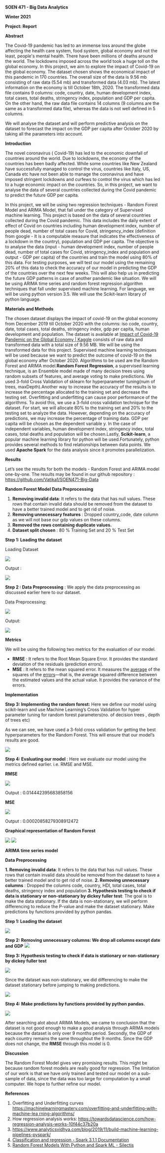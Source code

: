 ﻿**SOEN 471 - Big Data Analytics**

**Winter 2021**

**Project: Report**

**Abstract**

The Covid-19 pandemic has led to an immense loss around the globe affecting the health care system, food system, global economy and not the least, people's mental health. There have been millions of deaths around the world. The lockdowns imposed across the world took a huge toll on the global economy. In this project, we aim to explore the impact of Covid-19 on the global economy. The dataset chosen shows the economical impact of this pandemic in 170 countries. The overall size of the data is 9.56 mb consisting of raw data (5.54 mb) and transformed data (4.03 mb). The latest information on the economy is till October 18th, 2020. The transformed data file contains 9 columns: code, country, date, human development index, total cases, total deaths, stringency index, population and GDP per capita. On the other hand, the raw data file contains 14 columns (9 columns are the same as a transformed data file), whereas the data is not well defined in 5 columns.

We will analyse the dataset and will perform predictive analysis on the dataset to forecast the impact on the GDP per capita after October 2020 by taking all the parameters into account.

**Introduction**

The novel coronavirus ( Covid-19) has led to the economic downfall of countries around the world. Due to lockdowns, the economy of the countries has been badly affected. While some countries like New Zealand have successfully managed to control the virus, countries like Italy, US, Canada etc have not been able to manage the coronavirus and have imposed stringent lockdowns and curfews to control the virus which has led to a huge economic impact on the countries. So, in this project, we want to analyse the data of several countries collected during the Covid pandemic to predict the future GDP per capita.

In this project, we will be using two regression techniques - Random Forest Model and ARIMA Model, that fall under the category of Supervised machine learning. This project is based on the data of several countries collected during the Covid pandemic. This data includes the daily extent of effect of Covid on countries including human development index, number of people dead, number of total cases for Covid, stringency\_index (definition from google - It is a computable measure that indicates the effectiveness of a lockdown in the country), population and GDP per capita. The objective is to analyse the data (input - human development index, number of people dead, number of total cases for Covid, stringency\_index and population and output - GDP per capita) of the countries and train the model using 80% of this data. For testing purposes, we will test our model using the remaining 20% of this data to check the accuracy of our model in predicting the GDP of the countries over the next few weeks. This will also help us in predicting the future GDP patterns in case of another pandemic like situation. We will be using ARIMA time series and random forest regression algorithm techniques that fall under supervised machine learning. For language, we will be using python version 3.5. We will use the Scikit-learn library of python language.


**Materials and Methods**


The chosen dataset displays the impact of covid-19 on the global economy from December 2019 till October 2020 with the columns: iso code, country, date, total cases, total deaths, stringency index, gdp per capita, human development and population. The dataset is available at [Impact of Covid-19 Pandemic on the Global Economy | Kaggle](https://www.kaggle.com/shashwatwork/impact-of-covid19-pandemic-on-the-global-economy/) consists of raw data and transformed data with a total size of 9.56 MB. We will be using the transformed data for this project. Supervised machine learning techniques will be used because we want to predict the outcome of covid-19 on the global economy after October 2020. Algorithms to be used are the Random Forest and ARIMA model.**Random Forest Regression**, a supervised learning technique, is an Ensemble model made of many decision trees using random subsets of features, and average voting to make predictions. We used 3-fold Cross Validation of sklearn for hyperparameter tuning(num of trees, maxDepth).Another way to increase the accuracy of the results is to increase the percentage allocated to the training set and decrease the testing set. Overfitting and underfitting can cause poor performance of the algorithms. To avoid this, we use a 3-fold cross validation technique for the dataset. For start, we will allocate 80% to the training set and 20% to the testing set to analyze the data. However, depending on the accuracy of predictions, we may increase the percentage of training data. GDP per capita will be chosen as the dependent variable y. In the case of independent variables, human development index, stringency index, total cases, total deaths and population will be chosen.Lastly, **Scikit-learn**, a popular machine learning library for python will be used.Fortunately, python provides several methods to find relationships between data points. We used **Apache Spark** for the data analysis since it promotes parallelization.


**Results**

Let’s see the results for both the models - Random Forest and ARIMA model one-by-one. The results may be found in our github repository : <https://github.com/Vatika1/SOEN471-Big-Data>

**Random Forest Model Data Preprocessing**

1. **Removing invalid data**: It refers to the data that has null values. These rows that contain invalid data should be removed from the dataset to have a better trained model and to get rid of noise.
1. **Removing unnecessary features** : Dropped country\_code, date column as we will not base our gdp values on these columns.
1. **Removed the rows containing duplicate values.**
1. **Dataset split chosen** : 80 % Training Set and 20 % Test Set

**Step 1: Loading the dataset** 

Loading Dataset

![](images/loading_dataset.jpeg)

Output :

![](images/data_loaded.png)

**Step 2 : Data Preprocessing** : We apply the data preprocessing as discussed earlier here to our dataset.

Data Preprocessing:

![](images/data_preprocessing.jpeg)

Output:

![](images/preprocessed_data.jpeg)

**Metrics**

We will be using the following two metrics for the evaluation of our model.

- **RMSE** : It refers to the Root Mean Square Error. It provides the standard deviation of the residuals (prediction errors).
- **MSE** : It refers to the mean squared error.  It measures the [average](https://en.wikipedia.org/wiki/Expected_value) of the squares of the [errors](https://en.wikipedia.org/wiki/Error_\(statistics\))—that is, the average squared difference between the estimated values and the actual value. It provides the variance of the errors.

**Implementation**

**Step 3: Implementing the random forest:** Here we define our model using scikit-learn and use Machine Learning’s Cross Validation for hyper parameter tuning for random forest parameters(no. of decision trees , depth of trees etc)

As we can see, we have used a 3-fold cross validation for getting the best hyperparameters for the Random Forest. This will ensure that our model’s results are good.

![](images/implementation.jpeg)

**Step 4: Evaluating our model** : Here we evaluate our model using the metrics defined earlier. i.e. RMSE and MSE.

**RMSE**


![](images/rmse.png)

Output : 0.014442395683858156 

**MSE**


![](images/mse.png)

Output : 0.00020858279308912472 

**Graphical representation of Random Forest**

![](images/graph_code.png)
![](images/prediction_graph.png)

**ARIMA time series model**

**Data Preprocessing**

**1. Removing invalid data**: It refers to the data that has null values. These rows that contain invalid data should be removed from the dataset to have a better trained model and to get rid of noise.
**2. Removing unnecessary columns** : Dropped the columns code, country, HDI, total cases, total deaths, stringency index and population
**3. Hypothesis testing to check if data is stationary or non-stationary by dickey fuller test**: The goal is to make the data stationary. If the data is non-stationary, we will perform differencing to reduce the P-value and make the dataset stationary.
Make predictions by functions provided by python pandas.





**Step 1: Loading the dataset**

![](images/arima_load_dataset.png)

**Step 2: Removing unnecessary columns: We drop all columns except date and GDP**
![](images/arima-drop-columns.png)


**Step 3: Hypothesis testing to check if data is stationary or non-stationary by dickey fuller test**

![](images/dickey-fuller.png)

Since the dataset was non-stationary, we did differencing to make the dataset stationary before jumping to making predictions. 

![](images/differencing.png)





**Step 4: Make predictions by functions provided by python pandas.**

![](images/prediction.png)

After searching alot about ARIMA Models, we came to conclusion that the dataset is not good enough to make a good analysis through ARIMA models because the dataset is only over 9 months period. Secondly, the GDP of each country remains the same throughout the 9 months. Since the GDP does not change, the **RMSE** through this model is 0.








**Discussion**

The Random Forest Model gives very promising results. This might be because random forest models are really good for regression. The limitation of our work is that we have only trained and tested our model on a sub-sample of data, since the data was too large for computation by a small computer. We hope to further refine our model.

**References**

1. Overfitting and Underfitting curves [https://machinelearningmastery.com/overfitting-and-underfitting-with-machine-lea rning-algorithms/](https://machinelearningmastery.com/overfitting-and-underfitting-with-machine-learning-algorithms/)
1. How regression analysis works: <https://towardsdatascience.com/how-regression-analysis-works-10f44c37b20a>
1. https://www.analyticsvidhya.com/blog/2019/11/build-machine-learning-pipelines-pyspark/
1. [Classification and regression - Spark 3.1.1 Documentation](http://spark.apache.org/docs/latest/ml-classification-regression.html#random-forest-regression)
1. [Random Forest Models With Python and Spark ML - Silectis](https://www.silect.is/blog/random-forest-models-in-spark-ml/)
